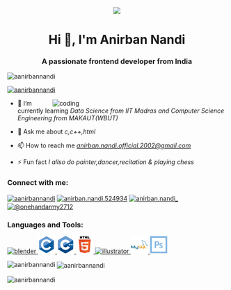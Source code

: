 <p align="center"><img src="https://readme-typing-svg.herokuapp.com/?font=Mitr&color=F9A603&size=25&center=true&vCenter=true&lines=!+!+Welcome+to+my+Profile+!+!;Hi;I'm+Anirban;I'm+excited+to+learn+and+grow;Interested+in+Web-Dev+and+coding...;Have+a+great+day+ahead+!!"></p>


<h1 align="center">Hi 👋, I'm Anirban Nandi</h1>
<h3 align="center">A passionate frontend developer from India</h3>

<p align="left"> <img src="https://komarev.com/ghpvc/?username=aanirbannandi&label=Profile%20views&color=0e75b6&style=flat" alt="aanirbannandi" /> </p>

<p align="left"> <a href="https://twitter.com/aanirbannandi" target="blank"><img src="https://img.shields.io/twitter/follow/aanirbannandi?logo=twitter&style=for-the-badge" alt="aanirbannandi" /></a> </p>

<img align="right" alt="coding" width="400" src= "https://cdn.dribbble.com/users/14374/screenshots/3147608/media/81669459ec186752d08de4d29a83e309.gif" >

- 🌱 I’m currently learning *Data Science from IIT Madras and Computer Science Engineering from MAKAUT(WBUT)*

- 💬 Ask me about *c,c++,html*

- 📫 How to reach me *anirban.nandi.official.2002@gmail.com*

- ⚡ Fun fact *I allso do painter,dancer,recitation & playing chess*

<h3 align="left">Connect with me:</h3>
<p align="left">
<a href="https://twitter.com/aanirbannandi" target="blank"><img align="center" src="https://raw.githubusercontent.com/rahuldkjain/github-profile-readme-generator/master/src/images/icons/Social/twitter.svg" alt="aanirbannandi" height="30" width="40" /></a>
<a href="https://fb.com/anirban.nandi.524934" target="blank"><img align="center" src="https://raw.githubusercontent.com/rahuldkjain/github-profile-readme-generator/master/src/images/icons/Social/facebook.svg" alt="anirban.nandi.524934" height="30" width="40" /></a>
<a href="https://instagram.com/anirban.nandi_" target="blank"><img align="center" src="https://raw.githubusercontent.com/rahuldkjain/github-profile-readme-generator/master/src/images/icons/Social/instagram.svg" alt="anirban.nandi_" height="30" width="40" /></a>
<a href="https://www.youtube.com/c/@onehandarmy2712" target="blank"><img align="center" src="https://raw.githubusercontent.com/rahuldkjain/github-profile-readme-generator/master/src/images/icons/Social/youtube.svg" alt="@onehandarmy2712" height="30" width="40" /></a>
</p>

<h3 align="left">Languages and Tools:</h3>
<p align="left"> <a href="https://www.blender.org/" target="_blank" rel="noreferrer"> <img src="https://download.blender.org/branding/community/blender_community_badge_white.svg" alt="blender" width="40" height="40"/> </a> <a href="https://www.cprogramming.com/" target="_blank" rel="noreferrer"> <img src="https://raw.githubusercontent.com/devicons/devicon/master/icons/c/c-original.svg" alt="c" width="40" height="40"/> </a> <a href="https://www.w3schools.com/cpp/" target="_blank" rel="noreferrer"> <img src="https://raw.githubusercontent.com/devicons/devicon/master/icons/cplusplus/cplusplus-original.svg" alt="cplusplus" width="40" height="40"/> </a> <a href="https://www.w3.org/html/" target="_blank" rel="noreferrer"> <img src="https://raw.githubusercontent.com/devicons/devicon/master/icons/html5/html5-original-wordmark.svg" alt="html5" width="40" height="40"/> </a> <a href="https://www.adobe.com/in/products/illustrator.html" target="_blank" rel="noreferrer"> <img src="https://www.vectorlogo.zone/logos/adobe_illustrator/adobe_illustrator-icon.svg" alt="illustrator" width="40" height="40"/> </a> <a href="https://www.mysql.com/" target="_blank" rel="noreferrer"> <img src="https://raw.githubusercontent.com/devicons/devicon/master/icons/mysql/mysql-original-wordmark.svg" alt="mysql" width="40" height="40"/> </a> <a href="https://www.photoshop.com/en" target="_blank" rel="noreferrer"> <img src="https://raw.githubusercontent.com/devicons/devicon/master/icons/photoshop/photoshop-line.svg" alt="photoshop" width="40" height="40"/> </a> </p>

<p><img align="left" src="https://github-readme-stats.vercel.app/api/top-langs?username=aanirbannandi&show_icons=true&locale=en&layout=compact" alt="aanirbannandi" /></p>

<p>&nbsp;<img align="center" src="https://github-readme-stats.vercel.app/api?username=aanirbannandi&show_icons=true&locale=en" alt="aanirbannandi" /></p>

<p><img align="center" src="https://github-readme-streak-stats.herokuapp.com/?user=aanirbannandi&" alt="aanirbannandi" /></p>
